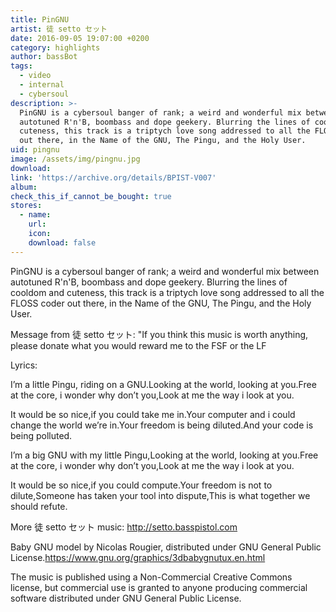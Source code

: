 ```yaml
---
title: PinGNU
artist: 徒 setto セット
date: 2016-09-05 19:07:00 +0200
category: highlights
author: bassBot
tags:
  - video
  - internal
  - cybersoul
description: >-
  PinGNU is a cybersoul banger of rank; a weird and wonderful mix between
  autotuned R'n'B, boombass and dope geekery. Blurring the lines of cooldom and
  cuteness, this track is a triptych love song addressed to all the FLOSS coder
  out there, in the Name of the GNU, The Pingu, and the Holy User.
uid: pingnu
image: /assets/img/pingnu.jpg
download:
link: 'https://archive.org/details/BPIST-V007'
album: 
check_this_if_cannot_be_bought: true
stores:
  - name:
    url: 
    icon: 
    download: false
---
```


PinGNU is a cybersoul banger of rank; a weird and wonderful mix between autotuned R'n'B, boombass and dope geekery. Blurring the lines of cooldom and cuteness, this track is a triptych love song addressed to all the FLOSS coder out there, in the Name of the GNU, The Pingu, and the Holy User.

Message from 徒 setto セット: "If you think this music is worth anything, please donate what you would reward me to the FSF or the LF

Lyrics:

I’m a little Pingu, riding on a GNU.Looking at the world, looking at you.Free at the core, i wonder why don’t you,Look at me the way i look at you.

It would be so nice,if you could take me in.Your computer and i could change the world we’re in.Your freedom is being diluted.And your code is being polluted.

I’m a big GNU with my little Pingu,Looking at the world, looking at you.Free at the core, i wonder why don’t you,Look at me the way i look at you.

It would be so nice,if you could compute.Your freedom is not to dilute,Someone has taken your tool into dispute,This is what together we should refute.

More 徒 setto セット music: http://setto.basspistol.com

Baby GNU model by Nicolas Rougier, distributed under GNU General Public License.https://www.gnu.org/graphics/3dbabygnutux.en.html

The music is published using a Non-Commercial Creative Commons license, but commercial use is granted to anyone producing commercial software distributed under GNU General Public License.